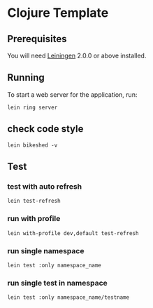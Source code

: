# Clojure Template

## Prerequisites

You will need [Leiningen][] 2.0.0 or above installed.

[leiningen]: https://github.com/technomancy/leiningen

## Running

To start a web server for the application, run:

```shell
lein ring server
```

## check code style

```shell
lein bikeshed -v
```

## Test

### test with auto refresh

```shell
lein test-refresh
```

### run with profile

```shell
lein with-profile dev,default test-refresh
```

### run single namespace

```shell
lein test :only namespace_name
```

### run single test in namespace

```shell
lein test :only namespace_name/testname
```